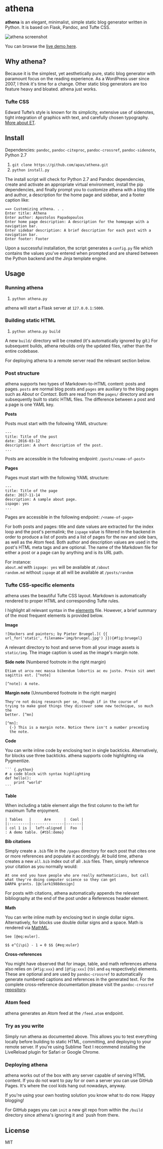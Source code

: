 # athena

**athena** is an elegant, minimalist, simple static blog generator
written in Python. It is based on Flask, Pandoc, and Tufte CSS.

![athena screenshot](/static/athena.png)

You can browse the [live demo here][demo].

## Why athena?

Because it is the simplest, yet aesthetically pure, static blog generator with
paramount focus on the reading experience. As a WordPress user since 2007, I
think it's time for a change. Other static blog generators are too feature
heavy and bloated. athena just works.

### Tufte CSS

Edward Tufte’s style is known for its simplicity, extensive use of sidenotes,
tight integration of graphics with text, and carefully chosen typography.
[More about ET][et].

## Install

Dependencies: `pandoc`, `pandoc-citeproc`, `pandoc-crossref`,
`pandoc-sidenote`, Python 2.7

1. `git clone https://github.com/apas/athena.git`
1. `python install.py`

The install script will check for Python 2.7 and Pandoc dependencies, create
and activate an appropriate virtual environment, install the pip dependencies,
and finally prompt you to customize athena with a blog title and author, a
description for the home page and sidebar, and a footer caption like:

``` {.bash}
==> Customizing athena. . .
Enter title: Athena
Enter author: Apostolos Papadopoulos
Enter home page description: A description for the homepage with a navigation bar.
Enter sidebar description: A brief description for each post with a navigation bar.
Enter footer: Footer
```

Upon a successful installation, the script generates a `config.py` file which
contains the values you've entered when prompted and are shared between
the Python backend and the Jinja template engine.

## Usage

### Running athena

1. `python athena.py`

athena will start a Flask server at `127.0.0.1:5000`.

### Building static HTML

1. `python athena.py build`

A new `build/` directory will be created (it's automatically ignored by git.)
For subsequent builds, athena rebuilds only the updated files, rather than the
entire codebase.

For deploying athena to a remote server read the relevant section below.

### Post structure

athena supports two types of Markdown-to-HTML content: posts and pages.
`posts` are normal blog posts and `pages` are auxiliary to the blog pages such
as _About_ or _Contact_. Both are read from the `pages/` directory and are
subsequently built to static HTML files. The difference between a post and a
page is one YAML key.

**Posts**

Posts must start with the following YAML structure:

    ---
    title: Title of the post
    date: 2016-03-12
    description: A short description of the post.
    ...

Posts are accessible in the following endpoint: `/posts/<name-of-post>`

**Pages**

Pages must start with the following YAML structure:

    ---
    title: Title of the page
    date: 2017-11-14
    description: A sample about page.
    ispage: yes
    ...

Pages are accessible in the following endpoint: `/<name-of-page>`

For both posts and pages: title and date values are extracted for the index
loop and the post's permalink; the `ispage` value is filtered in the backend
in order to produce a list of posts and a list of pages for the nav and side
bars, as well as the Atom feed. Both author and description values are
used in the post's HTML meta tags and are optional. The name of the Markdown
file for either a post or a page can by anything and is its URL path.

For instance: \
`about.md` with `ispage: yes` will be available at `/about` \
`random.md` without `ispage` at all will be available at `/posts/random`

### Tufte CSS-specific elements

athena uses the beautiful Tufte CSS layout. Markdown is automatically rendered
to proper HTML and corresponding Tufte rules.

I highlight all relevant syntax in the [elements][elems] file. However, a
brief summary of the most frequent elements is provided below.

**Image**

    ![Hackers and painters; by Pieter Bruegel.]( {{
    url_for('static', filename='img/bruegel.jpg') }}){#fig:bruegel}

A relevant directory to host and serve from all your image assets is
`static/img`. The image caption is used as the image's margin note.

**Side note** (Numbered footnote in the right margin)

    Etiam ut arcu nec massa bibendum lobortis ac eu justo. Proin sit amet
    sagittis est. [^note]

    [^note]: A note.

**Margin note** (Unnumbered footnote in the right margin)

    They're not doing research per se, though if in the course of
    trying to make good things they discover some new technique, so much the
    better. [^mn]

    [^mn]:
      {-} This is a margin note. Notice there isn't a number preceding
      the note.

**Code**

You can write inline code by enclosing text in single backticks.
Alternatively, for blocks use three backticks. athena supports code
highlighting via Pygmentize. 

    ``` {.python}
    # a code block with syntax highlighting
    def hello():
        print "world"
    ```

**Table**

When including a table element align the first column to the left for maximum
Tufte enjoyment.

    | Tables   |      Are      |  Cool |
    |:---------|---------------|-------|
    | col 1 is |  left-aligned |  Foo  |
    : A demo table. {#tbl:demo}

**Bib citations**

Simply create a `.bib` file in the `/pages` directory for each post that
cites one or more references and populate it accordingly. At build time,
athena creates a new `all.bib` index out of all `.bib` files. Then, simply
reference your citation as you normally would:

    At one end you have people who are really mathematicians, but call
    what they're doing computer science so they can get
    DARPA grants. [@clark1988design]

For posts with citations, athena automatically appends the relevant
bibliography at the end of the post under a References header element.

**Math**

You can write inline math by enclosing text in single dollar signs.
Alternatively, for blocks use double dollar signs and a space. Math is
rendered via [MathML][mml].

    See [@eq:euler].

    $$ e^{i\pi} - 1 = 0 $$ {#eq:euler}

**Cross-references**

You might have observed that for image, table, and math references
athena also relies on `{#fig:xxx}` and `[@fig:xxx]` (`tbl` and `eq`
respectively) elements. These are optional and are used by `pandoc-crossref`
to automatically generate numbered captions and references in the generated
text. For the complete cross-reference documentation please visit the
`pandoc-crossref` [repository][pdcf].

### Atom feed

athena generates an Atom feed at the `/feed.atom` endpoint.

### Try as you write

Simply run athena as documented above. This allows you to test everything
locally before building to static HTML, committing, and deploying to your
remote server. If you're using Sublime Text I recommend installing the
LiveReload plugin for Safari or Google Chrome.

### Deploying athena

athena works out of the box with any server capable of serving HTML content.
If you do not want to pay for or own a server you can use GitHub Pages. It's
where the cool kids hang out nowadays, anyway.

If you're using your own hosting solution you know what to do now. Happy
blogging!

For GitHub pages you can `init` a new git repo from within the `/build`
directory since athena's ignoring it and `push from there.

## License

MIT

[et]: https://en.wikipedia.org/wiki/Edward_Tufte
[demo]: https://apas.github.io/athena/
[elems]: https://raw.githubusercontent.com/apas/athena/pandoc/pages/elements.md
[mml]: https://www.w3.org/Math/whatIsMathML.html
[pdcf]: https://github.com/lierdakil/pandoc-crossref
